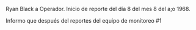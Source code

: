 Ryan Black a Operador. 
Inicio de reporte del día 8 del mes 8 del a;o 1968.

Informo que después del reportes del equipo de monitoreo #1

